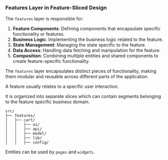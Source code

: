 ### Features Layer in Feature-Sliced Design

The `features` layer is responsible for:

1. **Feature Components**: Defining components that encapsulate specific functionality or features.
2. **Business Logic**: Implementing the business logic related to the feature.
3. **State Management**: Managing the state specific to the feature.
4. **Data Access**: Handling data fetching and manipulation for the feature.
5. **Composition**: Combining multiple entities and shared components to create feature-specific functionality.

The `features` layer encapsulates distinct pieces of functionality, making them modular and reusable across different parts of the application.

A feature usually relates to a specific user interaction.

It is organized into separate slices which can contain segments belonging to the feature specific business domain.

```
src/
├── features/
│   ├── cart/
│   │   ├── ui/
│   │   ├── api/
│   │   ├── model/
│   │   ├── lib/
│   │   ├── config/
```

Entities can be used by `pages` and `widgets`.
